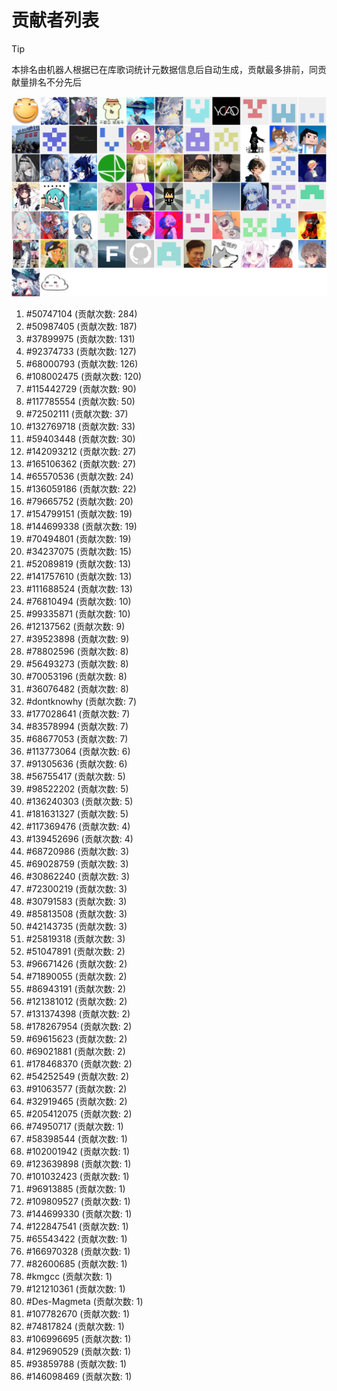 # 贡献者列表

> [!TIP]
> 本排名由机器人根据已在库歌词统计元数据信息后自动生成，贡献最多排前，同贡献量排名不分先后

![贡献者头像画廊](./CONTRIBUTORS.svg)

1. #50747104 (贡献次数: 284)
2. #50987405 (贡献次数: 187)
3. #37899975 (贡献次数: 131)
4. #92374733 (贡献次数: 127)
5. #68000793 (贡献次数: 126)
6. #108002475 (贡献次数: 120)
7. #115442729 (贡献次数: 90)
8. #117785554 (贡献次数: 50)
9. #72502111 (贡献次数: 37)
10. #132769718 (贡献次数: 33)
11. #59403448 (贡献次数: 30)
12. #142093212 (贡献次数: 27)
13. #165106362 (贡献次数: 27)
14. #65570536 (贡献次数: 24)
15. #136059186 (贡献次数: 22)
16. #79665752 (贡献次数: 20)
17. #154799151 (贡献次数: 19)
18. #144699338 (贡献次数: 19)
19. #70494801 (贡献次数: 19)
20. #34237075 (贡献次数: 15)
21. #52089819 (贡献次数: 13)
22. #141757610 (贡献次数: 13)
23. #111688524 (贡献次数: 13)
24. #76810494 (贡献次数: 10)
25. #99335871 (贡献次数: 10)
26. #12137562 (贡献次数: 9)
27. #39523898 (贡献次数: 9)
28. #78802596 (贡献次数: 8)
29. #56493273 (贡献次数: 8)
30. #70053196 (贡献次数: 8)
31. #36076482 (贡献次数: 8)
32. #dontknowhy (贡献次数: 7)
33. #177028641 (贡献次数: 7)
34. #83578994 (贡献次数: 7)
35. #68677053 (贡献次数: 7)
36. #113773064 (贡献次数: 6)
37. #91305636 (贡献次数: 6)
38. #56755417 (贡献次数: 5)
39. #98522202 (贡献次数: 5)
40. #136240303 (贡献次数: 5)
41. #181631327 (贡献次数: 5)
42. #117369476 (贡献次数: 4)
43. #139452696 (贡献次数: 4)
44. #68720986 (贡献次数: 3)
45. #69028759 (贡献次数: 3)
46. #30862240 (贡献次数: 3)
47. #72300219 (贡献次数: 3)
48. #30791583 (贡献次数: 3)
49. #85813508 (贡献次数: 3)
50. #42143735 (贡献次数: 3)
51. #25819318 (贡献次数: 3)
52. #51047891 (贡献次数: 2)
53. #96671426 (贡献次数: 2)
54. #71890055 (贡献次数: 2)
55. #86943191 (贡献次数: 2)
56. #121381012 (贡献次数: 2)
57. #131374398 (贡献次数: 2)
58. #178267954 (贡献次数: 2)
59. #69615623 (贡献次数: 2)
60. #69021881 (贡献次数: 2)
61. #178468370 (贡献次数: 2)
62. #54252549 (贡献次数: 2)
63. #91063577 (贡献次数: 2)
64. #32919465 (贡献次数: 2)
65. #205412075 (贡献次数: 2)
66. #74950717 (贡献次数: 1)
67. #58398544 (贡献次数: 1)
68. #102001942 (贡献次数: 1)
69. #123639898 (贡献次数: 1)
70. #101032423 (贡献次数: 1)
71. #96913885 (贡献次数: 1)
72. #109809527 (贡献次数: 1)
73. #144699330 (贡献次数: 1)
74. #122847541 (贡献次数: 1)
75. #65543422 (贡献次数: 1)
76. #166970328 (贡献次数: 1)
77. #82600685 (贡献次数: 1)
78. #kmgcc (贡献次数: 1)
79. #121210361 (贡献次数: 1)
80. #Des-Magmeta (贡献次数: 1)
81. #107782670 (贡献次数: 1)
82. #74817824 (贡献次数: 1)
83. #106996695 (贡献次数: 1)
84. #129690529 (贡献次数: 1)
85. #93859788 (贡献次数: 1)
86. #146098469 (贡献次数: 1)
